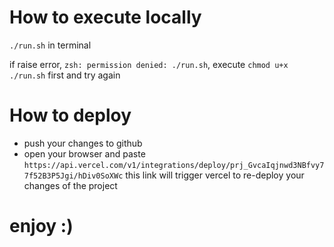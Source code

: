 # How to execute locally

`./run.sh` in terminal

if raise error, `zsh: permission denied: ./run.sh`, execute `chmod u+x ./run.sh` first and try again

# How to deploy

- push your changes to github
- open your browser and paste `https://api.vercel.com/v1/integrations/deploy/prj_GvcaIqjnwd3NBfvy77f52B3P5Jgi/hDiv0SoXWc`
    this link will trigger vercel to re-deploy your changes of the project

# enjoy :) 